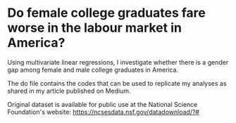 # Do female college graduates fare worse in the labour market in America?
Using multivariate linear regressions, I investigate whether there is a gender gap among female and male college graduates in America.

The do file contains the codes that can be used to replicate my analyses as shared in my article published on Medium.

Original dataset is available for public use at the National Science Foundation's website: https://ncsesdata.nsf.gov/datadownload/?#
